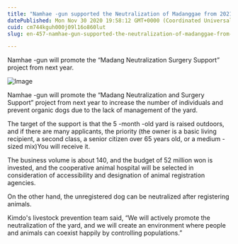 ```yaml
---
title: "Namhae -gun supported the Neutralization of Madanggae from 2021"
datePublished: Mon Nov 30 2020 19:58:12 GMT+0000 (Coordinated Universal Time)
cuid: cm744kguh000j09l16o860lut
slug: en-457-namhae-gun-supported-the-neutralization-of-madanggae-from-2021

---
```



Namhae -gun will promote the “Madang Neutralization Surgery Support” project from next year.

![Image](https://cdn.hashnode.com/res/hashnode/image/upload/v1739498622629/9f584b4b-140a-44f2-91f4-c485093897dd.jpeg)

Namhae -gun will promote the “Madang Neutralization and Surgery Support” project from next year to increase the number of individuals and prevent organic dogs due to the lack of management of the yard.

The target of the support is that the 5 -month -old yard is raised outdoors, and if there are many applicants, the priority (the owner is a basic living recipient, a second class, a senior citizen over 65 years old, or a medium -sized mix)You will receive it.

The business volume is about 140, and the budget of 52 million won is invested, and the cooperative animal hospital will be selected in consideration of accessibility and designation of animal registration agencies.

On the other hand, the unregistered dog can be neutralized after registering animals.

Kimdo's livestock prevention team said, “We will actively promote the neutralization of the yard, and we will create an environment where people and animals can coexist happily by controlling populations.”